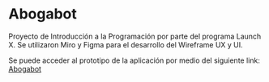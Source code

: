 # Abogabot

Proyecto de Introducción a la Programación por parte del programa Launch X.
Se utilizaron Miro y Figma para el desarrollo del Wireframe UX y UI.

Se puede acceder al prototipo de la aplicación por medio del siguiente link: [Abogabot](https://www.figma.com/proto/AAp6K2Tej7tAnBQikXNob3/Prototyping-in-Figma?node-id=0%3A78&scaling=scale-down&page-id=0%3A1&starting-point-node-id=0%3A2)

